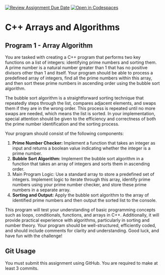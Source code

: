 [![Review Assignment Due Date](https://classroom.github.com/assets/deadline-readme-button-24ddc0f5d75046c5622901739e7c5dd533143b0c8e959d652212380cedb1ea36.svg)](https://classroom.github.com/a/_L_z_UWe)
[![Open in Codespaces](https://classroom.github.com/assets/launch-codespace-7f7980b617ed060a017424585567c406b6ee15c891e84e1186181d67ecf80aa0.svg)](https://classroom.github.com/open-in-codespaces?assignment_repo_id=13222296)
# C++ Arrays and Algorithms

## Program 1 - Array Algorithm

You are tasked with creating a C++ program that performs two key functions on a list of integers: identifying prime numbers and sorting them. A prime number is a natural number greater than 1 that has no positive divisors other than 1 and itself. Your program should be able to process a predefined array of integers, find all the prime numbers within this array, and then sort these prime numbers in ascending order using the bubble sort algorithm.

The bubble sort algorithm is a straightforward sorting technique that repeatedly steps through the list, compares adjacent elements, and swaps them if they are in the wrong order. This process is repeated until no more swaps are needed, which means the list is sorted. In your implementation, special attention should be given to the efficiency and correctness of both the prime number identification and the sorting process.

Your program should consist of the following components:

1. __Prime Number Checker:__ Implement a function that takes an integer as input and returns a boolean value indicating whether the integer is a prime number.
2. __Bubble Sort Algorithm:__ Implement the bubble sort algorithm in a function that takes an array of integers and sorts them in ascending order.
3. Main Program Logic: Use a standard array to store a predefined set of integers. Implement logic to iterate through this array, identify prime numbers using your prime number checker, and store these prime numbers in a separate array.
4. __Sorting and Output:__ Apply the bubble sort algorithm to the array of identified prime numbers and then output the sorted list to the console.

This program will test your understanding of basic programming concepts such as loops, conditionals, functions, and arrays in C++. Additionally, it will provide practical experience with algorithms, particularly in sorting and number theory. Your program should be well-structured, efficiently coded, and should include comments for clarity and understanding. Good luck, and have fun with the challenge!

## Git Usage

You must submit this assignment using GitHub. You are required to make at least 3 commits.
